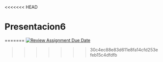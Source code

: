 <<<<<<< HEAD
# Presentacion6
=======
[![Review Assignment Due Date](https://classroom.github.com/assets/deadline-readme-button-22041afd0340ce965d47ae6ef1cefeee28c7c493a6346c4f15d667ab976d596c.svg)](https://classroom.github.com/a/3_KxQLCQ)
>>>>>>> 30c4ec88e83d611e8fa14cfd253efeb15c4dfdfb

